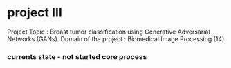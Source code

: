 # project III
Project Topic : Breast tumor classification using Generative Adversarial Networks (GANs).
Domain of the project : Biomedical Image Processing (14)
### currents state - not started core process




